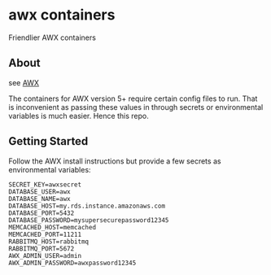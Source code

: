 # awx containers
Friendlier AWX containers 

## About 
see [AWX](https://github.com/ansible/awx)

The containers for AWX version 5+ require certain config files to run. That is inconvenient as passing these values in through secrets or environmental variables is much easier. Hence this repo. 


## Getting Started 

Follow the AWX install instructions but provide a few secrets as environmental variables:

```
SECRET_KEY=awxsecret
DATABASE_USER=awx
DATABASE_NAME=awx
DATABASE_HOST=my.rds.instance.amazonaws.com
DATABASE_PORT=5432
DATABASE_PASSWORD=mysupersecurepassword12345
MEMCACHED_HOST=memcached
MEMCACHED_PORT=11211
RABBITMQ_HOST=rabbitmq
RABBITMQ_PORT=5672
AWX_ADMIN_USER=admin
AWX_ADMIN_PASSWORD=awxpassword12345
```
